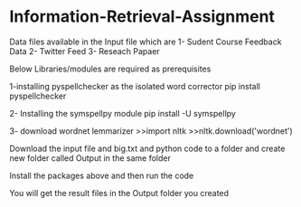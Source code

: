 # Information-Retrieval-Assignment
Data files available in the Input file which are 1- Sudent Course Feedback Data 2- Twitter Feed 3- Reseach Papaer

Below Libraries/modules are required as prerequisites


1-installing pyspellchecker as the isolated word corrector pip install pyspellchecker

2- Installing the symspellpy module pip install -U symspellpy

3- download wordnet lemmarizer >>import nltk >>nltk.download('wordnet')

Download the input file and big.txt and python code to a folder and create new folder called Output in the same folder

Install the packages above and then run the code

You will get the result files in the Output folder you created

